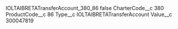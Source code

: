 <?xml version="1.0" encoding="UTF-8"?>
<CustomMetadata xmlns="http://soap.sforce.com/2006/04/metadata" xmlns:xsi="http://www.w3.org/2001/XMLSchema-instance" xmlns:xsd="http://www.w3.org/2001/XMLSchema">
    <label>IOLTAIBRETATransferAccount_380_86</label>
    <protected>false</protected>
    <values>
        <field>CharterCode__c</field>
        <value xsi:type="xsd:string">380</value>
    </values>
    <values>
        <field>ProductCode__c</field>
        <value xsi:type="xsd:string">86</value>
    </values>
    <values>
        <field>Type__c</field>
        <value xsi:type="xsd:string">IOLTAIBRETATransferAccount</value>
    </values>
    <values>
        <field>Value__c</field>
        <value xsi:type="xsd:string">300047819</value>
    </values>
</CustomMetadata>
